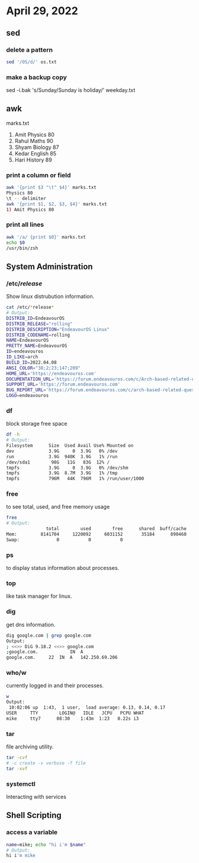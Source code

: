 # April 29, 2022
## sed
### delete a pattern
```bash
sed '/OS/d/' os.txt
```
### make a backup copy
sed -i.bak 's/Sunday/Sunday is holiday/' weekday.txt

## awk

marks.txt
1) Amit Physics 80
2) Rahul Maths 90
3) Shyam Biology 87
4) Kedar English 85
5) Hari History 89

### print a column or field
```bash
awk '{print $3 "\t" $4}' marks.txt
Physics	80
\t -- delimiter
awk '{print $1, $2, $3, $4}' marks.txt
1) Amit Physics 80
```
### print all lines
```bash
awk '/a/ {print $0}' marks.txt
echo $0
/usr/bin/zsh
```
## System Administration
### /etc/*release*
Show linux distrubution information.
```bash
cat /etc/*release*
# Output:
DISTRIB_ID=EndeavourOS
DISTRIB_RELEASE="rolling"
DISTRIB_DESCRIPTION="EndeavourOS Linux"
DISTRIB_CODENAME=rolling
NAME=EndeavourOS
PRETTY_NAME=EndeavourOS
ID=endeavouros
ID_LIKE=arch
BUILD_ID=2022.04.08
ANSI_COLOR="38;2;23;147;209"
HOME_URL='https://endeavouros.com'
DOCUMENTATION_URL='https://forum.endeavouros.com/c/Arch-based-related-questions/bug-reports'
SUPPORT_URL='https://forum.endeavouros.com'
BUG_REPORT_URL='https://forum.endeavouros.com/c/arch-based-related-questions/bug-reports'
LOGO=endeavouros
```
### df
block storage free space
```bash
df -h
# Output:
Filesystem      Size  Used Avail Use% Mounted on
dev             3.9G     0  3.9G   0% /dev
run             3.9G  940K  3.9G   1% /run
/dev/sda1        98G   11G   83G  12% /
tmpfs           3.9G     0  3.9G   0% /dev/shm
tmpfs           3.9G  8.7M  3.9G   1% /tmp
tmpfs           796M   44K  796M   1% /run/user/1000
```
### free
to see total, used, and free memory usage
```bash
free
# Output:
               total        used        free      shared  buff/cache   available
Mem:         8141704     1220092     6031152       35184      890460     6639796
Swap:              0           0           0
```
### ps
to display status information about processes.
### top
like task manager for linux.
### dig
get dns information.
```bash
dig google.com | grep google.com
Output:
; <<>> DiG 9.18.2 <<>> google.com
;google.com.			IN	A
google.com.		22	IN	A	142.250.69.206
```
### who/w
currently logged in and their processes.
```bash
w
Output:
 10:02:06 up  1:43,  1 user,  load average: 0.13, 0.14, 0.17
USER     TTY        LOGIN@   IDLE   JCPU   PCPU WHAT
mike     tty7      08:30    1:43m  1:23   0.22s i3
```
### tar
file archiving utility.
```bash
tar -cvf
# -c create -v verbose -f file
tar -xvf
```
### systemctl
Interacting with services
## Shell Scripting
### access a variable
```bash
name=mike; echo "hi i'm $name"
# Output:
hi i'm mike
```
